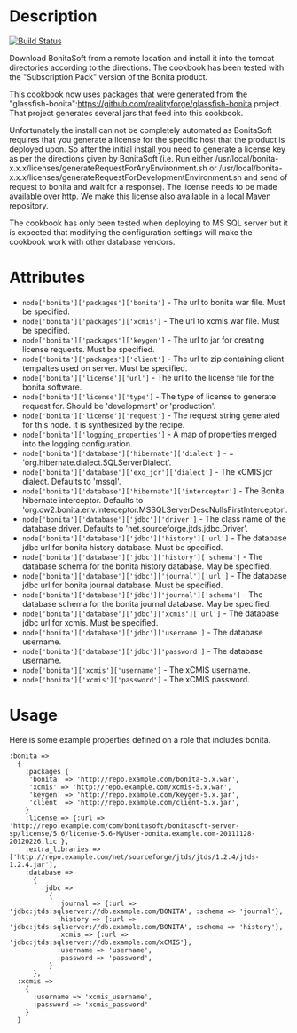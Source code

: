Description
===========

[![Build Status](https://secure.travis-ci.org/realityforge/chef-bonita.png?branch=master)](http://travis-ci.org/realityforge/chef-bonita)

Download BonitaSoft from a remote location and install it into the tomcat directories according to the directions. The
cookbook has been tested with the "Subscription Pack" version of the Bonita product.

This cookbook now uses packages that were generated from the "glassfish-bonita":https://github.com/realityforge/glassfish-bonita
project. That project generates several jars that feed into this cookbook.

Unfortunately the install can not be completely automated as BonitaSoft requires that you generate a license for the
specific host that the product is deployed upon. So after the initial install you need to generate a license key as per
the directions given by BonitaSoft (i.e. Run either /usr/local/bonita-x.x.x/licenses/generateRequestForAnyEnvironment.sh
or /usr/local/bonita-x.x.x/licenses/generateRequestForDevelopmentEnvironment.sh and send of request to bonita and wait
for a response). The license needs to be made available over http. We make this license also available in a local Maven
 repository.

The cookbook has only been tested when deploying to MS SQL server but it is expected that modifying the configuration
settings will make the cookbook work with other database vendors.

Attributes
==========

* `node['bonita']['packages']['bonita']` - The url to bonita war file. Must be specified.
* `node['bonita']['packages']['xcmis']` - The url to xcmis war file. Must be specified.
* `node['bonita']['packages']['keygen']` - The url to jar for creating license requests. Must be specified.
* `node['bonita']['packages']['client']` - The url to zip containing client tempaltes used on server. Must be specified.
* `node['bonita']['license']['url']` - The url to the license file for the bonita software.
* `node['bonita']['license']['type']` - The type of license to generate request for. Should be 'development' or 'production'.
* `node['bonita']['license']['request']` - The request string generated for this node. It is synthesized by the recipe.
* `node['bonita']['logging_properties']` - A map of properties merged into the logging configuration.
* `node['bonita']['database']['hibernate']['dialect']` - = 'org.hibernate.dialect.SQLServerDialect'.
* `node['bonita']['database']['exo_jcr']['dialect']` - The xCMIS jcr dialect. Defaults to 'mssql'.
* `node['bonita']['database']['hibernate']['interceptor']` - The Bonita hibernate interceptor. Defaults to 'org.ow2.bonita.env.interceptor.MSSQLServerDescNullsFirstInterceptor'.
* `node['bonita']['database']['jdbc']['driver']` - The class name of the database driver. Defaults to 'net.sourceforge.jtds.jdbc.Driver'.
* `node['bonita']['database']['jdbc']['history']['url']` - The database jdbc url for bonita history database. Must be specified.
* `node['bonita']['database']['jdbc']['history']['schema']` - The database schema for the bonita history database. May be specified.
* `node['bonita']['database']['jdbc']['journal']['url']` - The database jdbc url for bonita journal database. Must be specified.
* `node['bonita']['database']['jdbc']['journal']['schema']` - The database schema for the bonita journal database. May be specified.
* `node['bonita']['database']['jdbc']['xcmis']['url']` - The database jdbc url for xcmis. Must be specified.
* `node['bonita']['database']['jdbc']['username']` - The database username.
* `node['bonita']['database']['jdbc']['password']` - The database username.
* `node['bonita']['xcmis']['username']` - The xCMIS username.
* `node['bonita']['xcmis']['password']` - The xCMIS password.

Usage
=====

Here is some example properties defined on a role that includes bonita.

    :bonita =>
      {
        :packages {
         'bonita' => 'http://repo.example.com/bonita-5.x.war',
         'xcmis' => 'http://repo.example.com/xcmis-5.x.war',
         'keygen' => 'http://repo.example.com/keygen-5.x.jar',
         'client' => 'http://repo.example.com/client-5.x.jar',
        }
        :license => {:url => 'http://repo.example.com/com/bonitasoft/bonitasoft-server-sp/license/5.6/license-5.6-MyUser-bonita.example.com-20111128-20120226.lic'},
        :extra_libraries => ['http://repo.example.com/net/sourceforge/jtds/jtds/1.2.4/jtds-1.2.4.jar'],
        :database =>
          {
            :jdbc =>
              {
                :journal => {:url => 'jdbc:jtds:sqlserver://db.example.com/BONITA', :schema => 'journal'},
                :history => {:url => 'jdbc:jtds:sqlserver://db.example.com/BONITA', :schema => 'history'},
                :xcmis => {:url => 'jdbc:jtds:sqlserver://db.example.com/xCMIS'},
                :username => 'username',
                :password => 'password',
              }
          },
      :xcmis =>
        {
          :username => 'xcmis_username',
          :password => 'xcmis_password'
        }
      }
